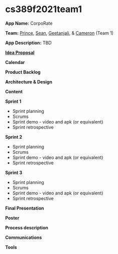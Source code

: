 # cs389f2021team1

**App Name:** CorpoRate

**Team:** [Prince](https://github.com/ppaul895), [Sean](https://github.com/SeanAres), [Geetanjali](https://github.com/gkanojia), & [Cameron](https://github.com/cs05178n) (Team 1)

**App Description:** TBD

[**Idea Proposal**](https://docs.google.com/document/d/1Q60016dLtE1cX8MSprkpBzPXLMJKwqqK/edit?usp=sharing&ouid=111976597639411429920&rtpof=true&sd=true)

**Calendar**

**Product Backlog**

**Architecture & Design**

**Content**

**Sprint 1**

* Sprint planning
* Scrums
* Sprint demo - video and apk (or equivalent)
* Sprint retrospective

**Sprint 2**

* Sprint planning
* Scrums
* Sprint demo - video and apk (or equivalent)
* Sprint retrospective

**Sprint 3** 

* Sprint planning
* Scrums
* Sprint demo - video and apk (or equivalent)
* Sprint retrospective

**Final Presentation**

**Poster**

**Process description**

**Communications**

**Tools**
